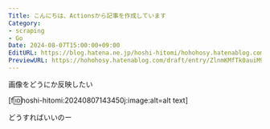 ```yaml
---
Title: こんにちは、Actionsから記事を作成しています
Category:
- scraping
- Go
Date: 2024-08-07T15:00:00+09:00
EditURL: https://blog.hatena.ne.jp/hoshi-hitomi/hohohosy.hatenablog.com/atom/entry/6801883189127789613
PreviewURL: https://hohohosy.hatenablog.com/draft/entry/ZlnmKMfTk0auiM9kwKURmM097tY
---
```



画像をどうにか反映したい

 [f:id:hoshi-hitomi:20240807143450j:image:alt=alt text]


どうすればいいのー


